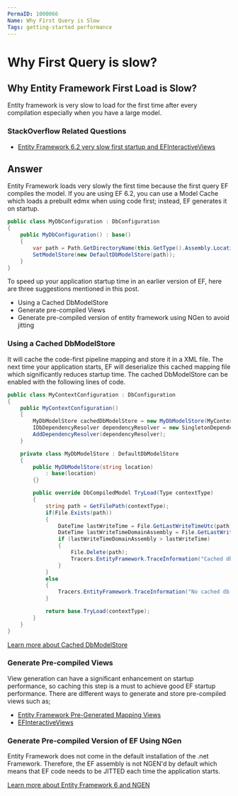 ```yaml
---
PermaID: 1000066
Name: Why First Query is Slow
Tags: getting-started performance
---
```


# Why First Query is slow?

## Why Entity Framework First Load is Slow?

Entity framework is very slow to load for the first time after every compilation especially when you have a large model.

### StackOverflow Related Questions

 - [Entity Framework 6.2 very slow first startup and EFInteractiveViews](https://stackoverflow.com/questions/52376465/entity-framework-6-2-very-slow-first-startup-and-efinteractiveviews/52405059#52405059)

## Answer

Entity Framework loads very slowly the first time because the first query EF compiles the model. If you are using EF 6.2, you can use a Model Cache which loads a prebuilt edmx when using code first; instead, EF generates it on startup.

```csharp
public class MyDbConfiguration : DbConfiguration
{
    public MyDbConfiguration() : base()
    {
        var path = Path.GetDirectoryName(this.GetType().Assembly.Location);
        SetModelStore(new DefaultDbModelStore(path));
    }
}
```

To speed up your application startup time in an earlier version of EF, here are three suggestions mentioned in this post.

 - Using a Cached DbModelStore
 - Generate pre-compiled Views
 - Generate pre-compiled version of entity framework using NGen to avoid jitting

### Using a Cached DbModelStore

It will cache the code-first pipeline mapping and store it in a XML file. The next time your application starts, EF will deserialize this cached mapping file which significantly reduces startup time. The cached DbModelStore can be enabled with the following lines of code.


```csharp
public class MyContextConfiguration : DbConfiguration
{
    public MyContextConfiguration()
    {
        MyDbModelStore cachedDbModelStore = new MyDbModelStore(MyContext.EfCacheDirPath);
        IDbDependencyResolver dependencyResolver = new SingletonDependencyResolver<DbModelStore>(cachedDbModelStore);
        AddDependencyResolver(dependencyResolver);
    }

    private class MyDbModelStore : DefaultDbModelStore
    {
        public MyDbModelStore(string location)
            : base(location)
        {}

        public override DbCompiledModel TryLoad(Type contextType)
        {
            string path = GetFilePath(contextType);
            if(File.Exists(path))
            {
                DateTime lastWriteTime = File.GetLastWriteTimeUtc(path);
                DateTime lastWriteTimeDomainAssembly = File.GetLastWriteTimeUtc(typeof(MyDomain.SomeTypeInOurDomain).Assembly.Location);
                if (lastWriteTimeDomainAssembly > lastWriteTime)
                {
                    File.Delete(path);
                    Tracers.EntityFramework.TraceInformation("Cached db model obsolete. Re-creating cached db model edmx.");
                }
            }
            else
            {
                Tracers.EntityFramework.TraceInformation("No cached db model found. Creating cached db model edmx.");
            }

            return base.TryLoad(contextType);
        }
    }
}
```

[Learn more about Cached DbModelStore](https://gist.github.com/davidroth/9886349)

### Generate Pre-compiled Views

View generation can have a significant enhancement on startup performance, so caching this step is a must to achieve good EF startup performance. There are different ways to generate and store pre-compiled views such as;

 - [Entity Framework Pre-Generated Mapping Views](https://msdn.microsoft.com/en-us/library/dn469601%28v=vs.113%29.aspx?f=255&MSPPError=-2147217396)
 - [EFInteractiveViews](https://github.com/moozzyk/EFInteractiveViews)

### Generate Pre-compiled Version of EF Using NGen

Entity Framework does not come in the default installation of the .net Framework. Therefore, the EF assembly is not NGEN'd by default which means that EF code needs to be JITTED each time the application starts.

[Learn more about Entity Framework 6 and NGEN](https://msdn.microsoft.com/tr-tr/data/dn582034?f=255&MSPPError=-2147217396)